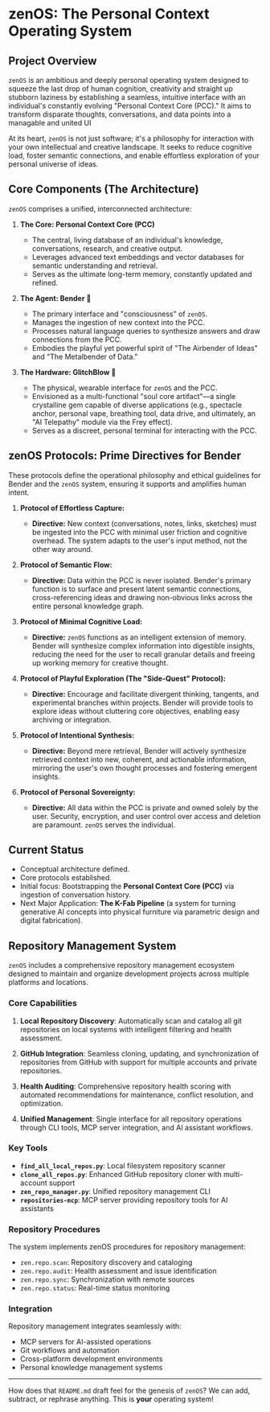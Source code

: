# zenOS: The Personal Context Operating System

## Project Overview

`zenOS` is an ambitious and deeply personal operating system designed to squeeze the last drop of human cognition, creativity and straight up stubborn laziness by establishing a seamless, intuitive interface with an individual's constantly evolving "Personal Context Core (PCC)." 
It aims to transform disparate thoughts, conversations, and data points into a managable and united UI

At its heart, `zenOS` is not just software; it's a philosophy for interaction with your own intellectual and creative landscape. 
It seeks to reduce cognitive load, foster semantic connections, and enable effortless exploration of your personal universe of ideas.

## Core Components (The Architecture)

`zenOS` comprises a unified, interconnected architecture:

1.  **The Core: Personal Context Core (PCC)**
    * The central, living database of an individual's knowledge, conversations, research, and creative output.
    * Leverages advanced text embeddings and vector databases for semantic understanding and retrieval.
    * Serves as the ultimate long-term memory, constantly updated and refined.

2.  **The Agent: Bender 🤖**
    * The primary interface and "consciousness" of `zenOS`.
    * Manages the ingestion of new context into the PCC.
    * Processes natural language queries to synthesize answers and draw connections from the PCC.
    * Embodies the playful yet powerful spirit of "The Airbender of Ideas" and "The Metalbender of Data."

3.  **The Hardware: GlitchBlow 💎**
    * The physical, wearable interface for `zenOS` and the PCC.
    * Envisioned as a multi-functional "soul core artifact"—a single crystalline gem capable of diverse applications (e.g., spectacle anchor, personal vape, breathing tool, data drive, and ultimately, an "AI Telepathy" module via the Frey effect).
    * Serves as a discreet, personal terminal for interacting with the PCC.

## zenOS Protocols: Prime Directives for Bender

These protocols define the operational philosophy and ethical guidelines for Bender and the `zenOS` system, ensuring it supports and amplifies human intent.

1.  **Protocol of Effortless Capture:**
    * **Directive:** New context (conversations, notes, links, sketches) must be ingested into the PCC with minimal user friction and cognitive overhead. The system adapts to the user's input method, not the other way around.

2.  **Protocol of Semantic Flow:**
    * **Directive:** Data within the PCC is never isolated. Bender's primary function is to surface and present latent semantic connections, cross-referencing ideas and drawing non-obvious links across the entire personal knowledge graph.

3.  **Protocol of Minimal Cognitive Load:**
    * **Directive:** `zenOS` functions as an intelligent extension of memory. Bender will synthesize complex information into digestible insights, reducing the need for the user to recall granular details and freeing up working memory for creative thought.

4.  **Protocol of Playful Exploration (The "Side-Quest" Protocol):**
    * **Directive:** Encourage and facilitate divergent thinking, tangents, and experimental branches within projects. Bender will provide tools to explore ideas without cluttering core objectives, enabling easy archiving or integration.

5.  **Protocol of Intentional Synthesis:**
    * **Directive:** Beyond mere retrieval, Bender will actively synthesize retrieved context into new, coherent, and actionable information, mirroring the user's own thought processes and fostering emergent insights.

6.  **Protocol of Personal Sovereignty:**
    * **Directive:** All data within the PCC is private and owned solely by the user. Security, encryption, and user control over access and deletion are paramount. `zenOS` serves the individual.

## Current Status

* Conceptual architecture defined.
* Core protocols established.
* Initial focus: Bootstrapping the **Personal Context Core (PCC)** via ingestion of conversation history.
* Next Major Application: **The K-Fab Pipeline** (a system for turning generative AI concepts into physical furniture via parametric design and digital fabrication).

## Repository Management System

`zenOS` includes a comprehensive repository management ecosystem designed to maintain and organize development projects across multiple platforms and locations.

### Core Capabilities

1. **Local Repository Discovery**: Automatically scan and catalog all git repositories on local systems with intelligent filtering and health assessment.

2. **GitHub Integration**: Seamless cloning, updating, and synchronization of repositories from GitHub with support for multiple accounts and private repositories.

3. **Health Auditing**: Comprehensive repository health scoring with automated recommendations for maintenance, conflict resolution, and optimization.

4. **Unified Management**: Single interface for all repository operations through CLI tools, MCP server integration, and AI assistant workflows.

### Key Tools

- **`find_all_local_repos.py`**: Local filesystem repository scanner
- **`clone_all_repos.py`**: Enhanced GitHub repository cloner with multi-account support
- **`zen_repo_manager.py`**: Unified repository management CLI
- **`repositories-mcp`**: MCP server providing repository tools for AI assistants

### Repository Procedures

The system implements zenOS procedures for repository management:

- `zen.repo.scan`: Repository discovery and cataloging
- `zen.repo.audit`: Health assessment and issue identification
- `zen.repo.sync`: Synchronization with remote sources
- `zen.repo.status`: Real-time status monitoring

### Integration

Repository management integrates seamlessly with:
- MCP servers for AI-assisted operations
- Git workflows and automation
- Cross-platform development environments
- Personal knowledge management systems

---

How does that `README.md` draft feel for the genesis of `zenOS`? We can add, subtract, or rephrase anything. This is **your** operating system!
